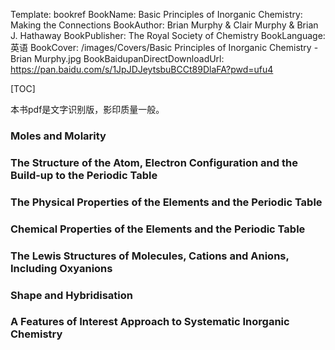 Template: bookref
BookName: Basic Principles of Inorganic Chemistry: Making the Connections
BookAuthor: Brian Murphy & Clair Murphy & Brian J. Hathaway
BookPublisher: The Royal Society of Chemistry
BookLanguage: 英语
BookCover: /images/Covers/Basic Principles of Inorganic Chemistry - Brian Murphy.jpg
BookBaidupanDirectDownloadUrl: https://pan.baidu.com/s/1JpJDJeytsbuBCCt89DlaFA?pwd=ufu4 


[TOC]

本书pdf是文字识别版，影印质量一般。

### Moles and Molarity

### The Structure of the Atom, Electron Configuration and the Build-up to the Periodic Table  


### The Physical Properties of the Elements and the Periodic Table

### Chemical Properties of the Elements and the Periodic Table

### The Lewis Structures of Molecules, Cations and Anions, Including Oxyanions

### Shape and Hybridisation

### A Features of Interest Approach to Systematic Inorganic Chemistry
